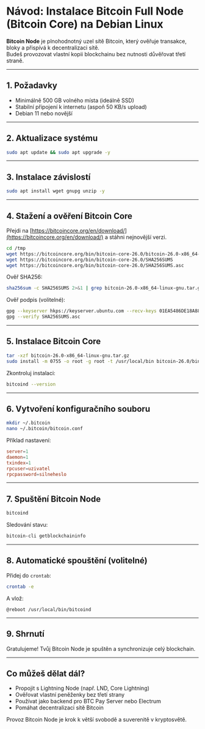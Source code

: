 # Návod: Instalace Bitcoin Full Node (Bitcoin Core) na Debian Linux

**Bitcoin Node** je plnohodnotný uzel sítě Bitcoin, který ověřuje transakce, bloky a přispívá k decentralizaci sítě.  
Budeš provozovat vlastní kopii blockchainu bez nutnosti důvěřovat třetí straně.

---

## 1. Požadavky

- Minimálně 500 GB volného místa (ideálně SSD)
- Stabilní připojení k internetu (aspoň 50 KB/s upload)
- Debian 11 nebo novější

---

## 2. Aktualizace systému

```bash
sudo apt update && sudo apt upgrade -y
```

---

## 3. Instalace závislostí

```bash
sudo apt install wget gnupg unzip -y
```

---

## 4. Stažení a ověření Bitcoin Core

Přejdi na [https://bitcoincore.org/en/download/](https://bitcoincore.org/en/download/) a stáhni nejnovější verzi.

```bash
cd /tmp
wget https://bitcoincore.org/bin/bitcoin-core-26.0/bitcoin-26.0-x86_64-linux-gnu.tar.gz
wget https://bitcoincore.org/bin/bitcoin-core-26.0/SHA256SUMS
wget https://bitcoincore.org/bin/bitcoin-core-26.0/SHA256SUMS.asc
```

Ověř SHA256:

```bash
sha256sum -c SHA256SUMS 2>&1 | grep bitcoin-26.0-x86_64-linux-gnu.tar.gz
```

Ověř podpis (volitelné):

```bash
gpg --keyserver hkps://keyserver.ubuntu.com --recv-keys 01EA5486DE18A882D4C2684590C8019E36C2E964
gpg --verify SHA256SUMS.asc
```

---

## 5. Instalace Bitcoin Core

```bash
tar -xzf bitcoin-26.0-x86_64-linux-gnu.tar.gz
sudo install -m 0755 -o root -g root -t /usr/local/bin bitcoin-26.0/bin/*
```

Zkontroluj instalaci:

```bash
bitcoind --version
```

---

## 6. Vytvoření konfiguračního souboru

```bash
mkdir ~/.bitcoin
nano ~/.bitcoin/bitcoin.conf
```

Příklad nastavení:

```conf
server=1
daemon=1
txindex=1
rpcuser=uzivatel
rpcpassword=silneheslo
```

---

## 7. Spuštění Bitcoin Node

```bash
bitcoind
```

Sledování stavu:

```bash
bitcoin-cli getblockchaininfo
```

---

## 8. Automatické spouštění (volitelné)

Přidej do `crontab`:

```bash
crontab -e
```

A vlož:

```
@reboot /usr/local/bin/bitcoind
```

---

## 9. Shrnutí

Gratulujeme! Tvůj Bitcoin Node je spuštěn a synchronizuje celý blockchain.

---

## Co můžeš dělat dál?

- Propojit s Lightning Node (např. LND, Core Lightning)
- Ověřovat vlastní peněženky bez třetí strany
- Používat jako backend pro BTC Pay Server nebo Electrum
- Pomáhat decentralizaci sítě Bitcoin

Provoz Bitcoin Node je krok k větší svobodě a suverenitě v kryptosvětě.

